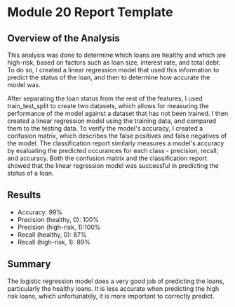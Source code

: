 # Module 20 Report Template

## Overview of the Analysis

This analysis was done to determine which loans are healthy and which are high-risk, based on factors such as loan size, interest rate, and total debt. To do so, I created a linear regression model that used this information to predict the status of the loan, and then to determine how accurate the model was.  

After separating the loan status from the rest of the features, I used train_test_split to create two datasets, which allows for measuring the performance of the model against a dataset that has not been trained. I then created a linear regression model using the training data, and compared them to the testing data. To verify the model's accuracy, I created a confusion matrix, which describes the false positives and false negatives of the model. The classification report similarly measures a model's accuracy by evaluating the predicted occurances for each class - precision, recall, and accuracy. Both the confusion matrix and the classification report showed that the linear regression model was successful in predicting the status of a loan.


## Results
* Accuracy: 99%
* Precision (healthy, 0): 100%
* Precision (high-risk, 1):100%
* Recall (healthy, 0): 87%
* Recall (high-risk, 1): 89%

## Summary
The logistic regression model does a very good job of predicting the loans, particularly the healthy loans. It is less accurate when predicting the high risk loans, which unfortunately, it is more important to correctly predict. 